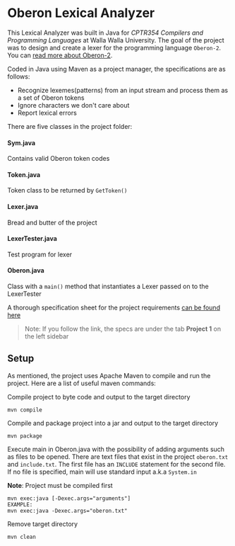 # Oberon Lexical Analyzer

This Lexical Analyzer was built in Java for *CPTR354 Compilers and Programming Languages* at Walla Walla University. 
The goal of the project was to design and create a lexer for the programming language `Oberon-2`. 
You can [read more about Oberon-2](http://cseweb.ucsd.edu/classes/fa00/cse131a/oberon2.htm).

Coded in Java using Maven as a project manager, the specifications are as follows:
* Recognize lexemes(patterns) from an input stream and process them as a set of Oberon tokens
* Ignore characters we don't care about
* Report lexical errors 

There are five classes in the project folder: 
#### Sym.java
Contains valid Oberon token codes
#### Token.java
Token class to be returned by `GetToken()`
#### Lexer.java
Bread and butter of the project
#### LexerTester.java
Test program for lexer
#### Oberon.java
Class with a `main()` method that instantiates a Lexer passed on to the LexerTester


A thorough specification sheet for the project requirements [can be found here](http://cseweb.ucsd.edu/classes/fa00/cse131a/)

>Note: If you follow the link, the specs are under the tab **Project 1** on the left sidebar

## Setup
As mentioned, the project uses Apache Maven to compile and run the project. 
Here are a list of useful maven commands:

Compile project to byte code and output to the target directory
```
mvn compile
```
Compile and package project into a jar and output to the target directory
```
mvn package
```
Execute main in Oberon.java with the possibility of adding arguments such as files to be opened.
There are text files that exist in the project `oberon.txt` and `include.txt`. The first file has an `INCLUDE` statement
for the second file.  If no file is specified, main will use standard input a.k.a `System.in`

**Note**: Project must be compiled first
```
mvn exec:java [-Dexec.args="arguments"]
EXAMPLE:
mvn exec:java -Dexec.args="oberon.txt"
```

Remove target directory
```
mvn clean
```

